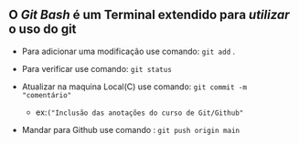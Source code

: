 ## O *Git Bash* é um Terminal extendido para *utilizar* o uso do git

- Para adicionar uma modificação use comando: `git add` .

- Para verificar use comando: `git status`

- Atualizar na maquina Local(C) use comando: `git commit -m "comentário"`
  - ex:`("Inclusão das anotações do curso de Git/Github"`

- Mandar para Github use comando : `git push origin main`



